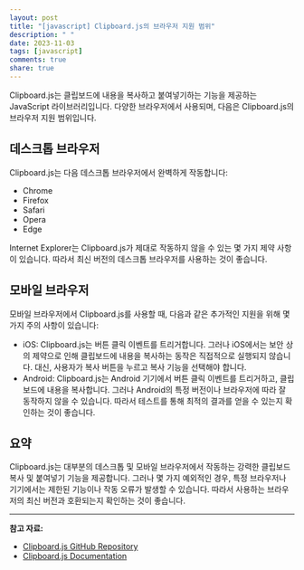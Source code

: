 ```yaml
---
layout: post
title: "[javascript] Clipboard.js의 브라우저 지원 범위"
description: " "
date: 2023-11-03
tags: [javascript]
comments: true
share: true
---
```


Clipboard.js는 클립보드에 내용을 복사하고 붙여넣기하는 기능을 제공하는 JavaScript 라이브러리입니다. 다양한 브라우저에서 사용되며, 다음은 Clipboard.js의 브라우저 지원 범위입니다.

## 데스크톱 브라우저

Clipboard.js는 다음 데스크톱 브라우저에서 완벽하게 작동합니다:

- Chrome
- Firefox
- Safari
- Opera
- Edge

Internet Explorer는 Clipboard.js가 제대로 작동하지 않을 수 있는 몇 가지 제약 사항이 있습니다. 따라서 최신 버전의 데스크톱 브라우저를 사용하는 것이 좋습니다.

## 모바일 브라우저

모바일 브라우저에서 Clipboard.js를 사용할 때, 다음과 같은 추가적인 지원을 위해 몇 가지 주의 사항이 있습니다:

- iOS: Clipboard.js는 버튼 클릭 이벤트를 트리거합니다. 그러나 iOS에서는 보안 상의 제약으로 인해 클립보드에 내용을 복사하는 동작은 직접적으로 실행되지 않습니다. 대신, 사용자가 복사 버튼을 누르고 복사 기능을 선택해야 합니다.
- Android: Clipboard.js는 Android 기기에서 버튼 클릭 이벤트를 트리거하고, 클립보드에 내용을 복사합니다. 그러나 Android의 특정 버전이나 브라우저에 따라 잘 동작하지 않을 수 있습니다. 따라서 테스트를 통해 최적의 결과를 얻을 수 있는지 확인하는 것이 좋습니다.

## 요약

Clipboard.js는 대부분의 데스크톱 및 모바일 브라우저에서 작동하는 강력한 클립보드 복사 및 붙여넣기 기능을 제공합니다. 그러나 몇 가지 예외적인 경우, 특정 브라우저나 기기에서는 제한된 기능이나 작동 오류가 발생할 수 있습니다. 따라서 사용하는 브라우저의 최신 버전과 호환되는지 확인하는 것이 좋습니다.

---

**참고 자료:**

- [Clipboard.js GitHub Repository](https://github.com/zenorocha/clipboard.js)
- [Clipboard.js Documentation](https://clipboardjs.com/)